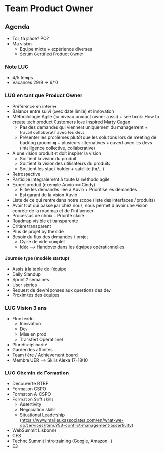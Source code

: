 # Team Product Owner

## Agenda

* Toi, ta place? PO?
* Ma vision
	* Equipe mixte + expérience diverses
	* Scrum Certified Product Owner

### Note LUG

* 4/5 temps
* Vacances 29/9 -> 6/10

### LUG en tant que Product Owner

* Préférence en interne
* Balance entre suivi (avec date limite) et innovation
* Méthodologie Agile (au niveau product owner aussi) + see book: How to create tech product Customers love Inspired Marty Cagan
	* Pas des demandes qui viennent uniquement du management + travail collaboratif avec les devs
	* Présenter les problèmes plutôt que les solutions lors de meeting de backlog grooming + plusieurs alternatives + ouvert avec les devs (intelligence collective, collaborative)
* A une vision produit et doit inspirer la vision
	* Soutient la vision du produit
	* Soutient la vision des utilisateurs du produits
	* Soutient les stack holder + satellite (hr/...)
* Retrospective
* Participe intégralement à toute la méthodo agile
* Expert produit (exemple Auvio == Cindy)
	* Filtre les demandes liée à Auvio + Prioritise les demandes
	* Est garant de la vision Auvio
* Liste de ce qui rentre dans notre scope (liste des interfaces / produits)
* Avoir tout qui passe par chez nous, nous permet d'avoir une vision conrète de la roadmap et de l'influencer
* Processus de choix + Priorité claire
* Roadmap visible et transparente
* Critère transparent
* Plus de projet by the side
* Besoin du flux des demandes / projet
	* Cycle de vide complet
	* Idée --> Handover dans les équipes opérationnelles



#### Journée type (modèle startup)

* Assis à la table de l'équipe
* Daily Standup
* Sprint 2 semaines
* User stories
* Request de dev/réponses aux questions des dev
* Proximités des équipes

### LUG Vision 3 ans

* Flux tendu
	* Innovation
	* Dev
	* Mise en prod
	* Transfert Opérationel
* Pluridisciplinarité
* Garder des affinités
* Team fière / Achievement board
* Membre UER --> Skills Alexa 17-18/10

### LUG Chemin de Formation

* Découverte RTBF
* Formation CSPO
* Formation A-CSPO
* Formation Soft skills
	* Assertivity
	* Negociation skills
	* Situational Leadership (https://www.mailleuxassociates.com/en/what-we-do/services/item/353-conflict-management-assertivity)
* WebSummit Lisbonne
* CES
* Techno Summit Intro training (Google, Amazon...)
* E3

